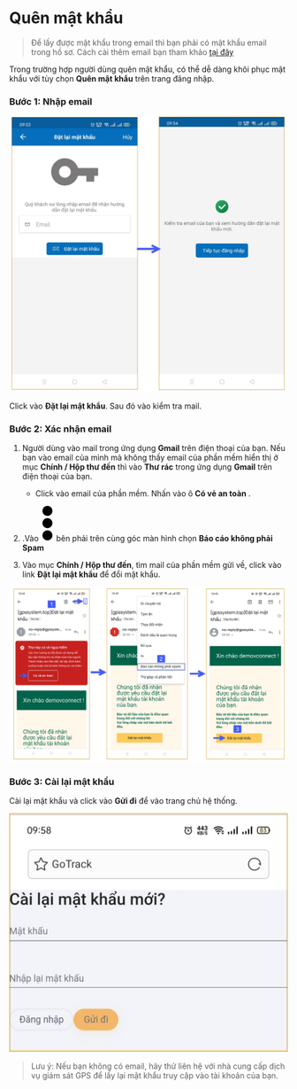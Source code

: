 
# Quên mật khẩu

> Để lấy được mật khẩu trong email thì bạn phải có mật khẩu email trong hồ sơ. Cách cài thêm email bạn tham khảo [tại đây](vi/modules/app-vcn/account-management/#email) <div id="email"> 


Trong trường hợp người dùng quên mật khẩu, có thể dễ dàng khôi phục mật khẩu với tùy chọn **Quên mật khẩu** trên trang đăng nhập. 

### Bước 1: Nhập email


<span class="icon-left5">![Interface Web](/docs/assets/images/web-interface/app-vcn/forget-pw.jpg) 

Click vào **Đặt lại mật khẩu**. Sau đó vào kiểm tra mail.
### Bước 2: Xác nhận email

1. Người dùng vào mail trong ứng dụng **Gmail** trên điện thoại của bạn.
Nếu bạn vào email của mình mà không thấy email của phần mềm hiển thị ở mục **Chính / Hộp thư đến** thì vào **Thư rác** trong ứng dụng **Gmail** trên điện thoại của bạn.
    * Click vào email của phần mềm. Nhấn vào ô **Có vẻ an toàn** . 

2. .Vào  <span class="icon-left svg-filter-info">![Ok](/docs/assets/images/web-interface/icon/SVG/ellipsis-v.svg) bên phải trên cùng góc màn hình chọn **Báo cáo không phải Spam**

3. Vào mục **Chính / Hộp thư đến**, tìm mail của phần mềm gửi về, click vào link **Đặt lại mật khẩu** để đổi mật khẩu.

<span style="display:block;text-align:left">![Interface Web](/docs/assets/images/web-interface/app-vcn/reset-password-1.jpg) 


### Bước 3: Cài lại mật khẩu
Cài lại mật khẩu và click vào **Gửi đi** để vào trang chủ hệ thống.

<span class="icon-left6">![Interface Web](/docs/assets/images/web-interface/app-vcn/reset-password.jpg) 

> Lưu ý: Nếu bạn không có  email, hãy thử liên hệ với nhà cung cấp dịch vụ giám sát GPS để lấy lại mật khẩu truy cập vào tài khoản của bạn.
